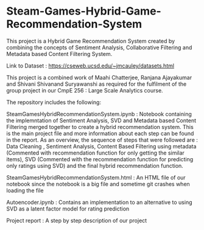 # Steam-Games-Hybrid-Game-Recommendation-System
This project is a Hybrid Game Recommendation System created by combining the concepts of Sentiment Analysis, Collaborative Filtering and Metadata based Content Filtering System.

Link to Dataset :  https://cseweb.ucsd.edu/~jmcauley/datasets.html

This project is a combined work of Maahi Chatterjee, Ranjana Ajayakumar and Shivani Shivanand Suryawanshi as required for the fulfilment of the group project in our CmpE 256 : Large Scale Analytics course.

The repository includes the following:

SteamGamesHybridRecommendationSystem.ipynb : Notebook containing the implemntation of Sentiment Analysis, SVD and Metadata based Content Filtering merged together to create a hybrid recommendation system. This is the main project file and more information about each step can be found in the report. As an overview, the sequence of steps that were followed are : Data Cleaning , Sentiment Analysis, Content Based Filtering using metadata (Commented with recommendation function for only getting the similar items), SVD (Commented with the recommendation function for predicting only ratings using SVD) and the final hybrid recommendation function.

SteamGamesHybridRecommendationSystem.html : An HTML file of our notebook since the notebook is a big file and sometime git crashes when loading the file

Autoencoder.ipynb : Contains an implementation to an alternative to using SVD as a latent factor model for rating prediction

Project report : A step by step description of our project
